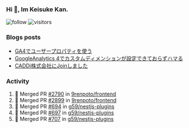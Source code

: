 ### Hi 👋, Im Keisuke Kan.

<!--
**9renpoto/9renpoto** is a ✨ _special_ ✨ repository because its `README.md` (this file) appears on your GitHub profile.

Here are some ideas to get you started:

- 🔭 I’m currently working on ...
- 🌱 I’m currently learning ...
- 👯 I’m looking to collaborate on ...
- 🤔 I’m looking for help with ...
- 💬 Ask me about ...
- 📫 How to reach me: ...
- 😄 Pronouns: ...
- ⚡ Fun fact: ...
-->

![follow](https://img.shields.io/github/followers/9renpoto?label=Follow&style=social)
![visitors](https://komarev.com/ghpvc/?username=9renpoto&label=Profile%20views&color=0e75b6&style=flat)

### Blogs posts

<!-- BLOG-POST-LIST:START -->
- [GA4でユーザープロパティを使う](https://9renpoto.dev/2021/02/21/google-analytics-4-user-properties/)
- [GoogleAnalytics 4でカスタムディメンションが設定できておらずハマる](https://9renpoto.dev/2021/02/13/google-analytics-4/)
- [CADDi株式会社にJoinしました](https://9renpoto.dev/2020/12/05/join/)
<!-- BLOG-POST-LIST:END -->

### Activity

<!--START_SECTION:activity-->
1. 🎉 Merged PR [#2790](https://github.com/9renpoto/frontend/pull/2790) in [9renpoto/frontend](https://github.com/9renpoto/frontend)
2. 🎉 Merged PR [#2899](https://github.com/9renpoto/frontend/pull/2899) in [9renpoto/frontend](https://github.com/9renpoto/frontend)
3. 🎉 Merged PR [#694](https://github.com/g59/nestjs-plugins/pull/694) in [g59/nestjs-plugins](https://github.com/g59/nestjs-plugins)
4. 🎉 Merged PR [#697](https://github.com/g59/nestjs-plugins/pull/697) in [g59/nestjs-plugins](https://github.com/g59/nestjs-plugins)
5. 🎉 Merged PR [#707](https://github.com/g59/nestjs-plugins/pull/707) in [g59/nestjs-plugins](https://github.com/g59/nestjs-plugins)
<!--END_SECTION:activity-->

<!--START_SECTION:waka-->
<!--END_SECTION:waka-->